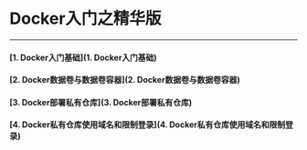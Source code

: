 # Docker入门之精华版  

*** 

#### [1. Docker入门基础](1. Docker入门基础)

#### [2. Docker数据卷与数据卷容器](2. Docker数据卷与数据卷容器)

#### [3. Docker部署私有仓库](3. Docker部署私有仓库)

#### [4. Docker私有仓库使用域名和限制登录](4. Docker私有仓库使用域名和限制登录)